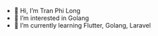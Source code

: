 - 👋 Hi, I’m Tran Phi Long
- 👀 I’m interested in Golang
- 🌱 I’m currently learning Flutter, Golang, Laravel

<!---
tranphilong2406/tranphilong2406 is a ✨ special ✨ repository because its `README.md` (this file) appears on your GitHub profile.
You can click the Preview link to take a look at your changes.
--->
